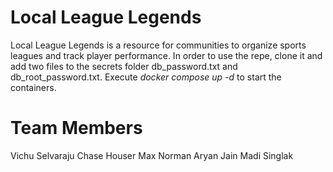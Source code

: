 # Local League Legends

Local League Legends is a resource for communities
to organize sports leagues and track player performance.
In order to use the repe, clone it and add two files to the secrets folder
db_password.txt and db_root_password.txt. Execute _docker compose up -d_ to start
the containers.

# Team Members 
Vichu Selvaraju
Chase Houser
Max Norman
Aryan Jain
Madi Singlak
